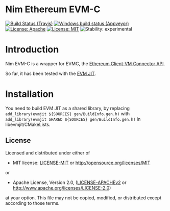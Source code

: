 # Nim Ethereum EVM-C

[![Build Status (Travis)](https://img.shields.io/travis/status-im/nim-evmc/master.svg?label=Linux%20/%20macOS "Linux/macOS build status (Travis)")](https://travis-ci.org/status-im/nim-evmc)
[![Windows build status (Appveyor)](https://img.shields.io/appveyor/ci/nimbus/nim-evmc/master.svg?label=Windows "Windows build status (Appveyor)")](https://ci.appveyor.com/project/nimbus/nim-evmc)
[![License: Apache](https://img.shields.io/badge/License-Apache%202.0-blue.svg)](https://opensource.org/licenses/Apache-2.0)
[![License: MIT](https://img.shields.io/badge/License-MIT-blue.svg)](https://opensource.org/licenses/MIT)
![Stability: experimental](https://img.shields.io/badge/stability-experimental-orange.svg)

# Introduction

Nim EVM-C is a wrapper for EVMC, the [Ethereum Client-VM Connector API](https://github.com/ethereum/evmc).

So far, it has been tested with the [EVM JIT](https://github.com/ethereum/evmjit).

# Installation

You need to build EVM JIT as a shared library, by replacing ```add_library(evmjit ${SOURCES} gen/BuildInfo.gen.h)```
with `add_library(evmjit SHARED ${SOURCES} gen/BuildInfo.gen.h)` in libevmjit/CMakeLists.

## License

Licensed and distributed under either of

* MIT license: [LICENSE-MIT](LICENSE-MIT) or http://opensource.org/licenses/MIT

or

* Apache License, Version 2.0, ([LICENSE-APACHEv2](LICENSE-APACHEv2) or http://www.apache.org/licenses/LICENSE-2.0)

at your option. This file may not be copied, modified, or distributed except according to those terms.
